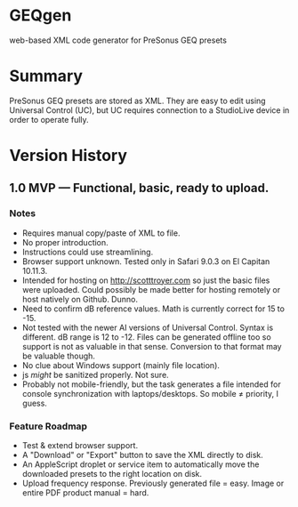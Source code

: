 # GEQgen
web-based XML code generator for PreSonus GEQ presets

# Summary

PreSonus GEQ presets are stored as XML. They are easy to edit using Universal Control (UC), but UC requires connection to a StudioLive device in order to operate fully.


# Version History

## 1.0 MVP — Functional, basic, ready to upload.

### Notes
* Requires manual copy/paste of XML to file.
* No proper introduction.
* Instructions could use streamlining.
* Browser support unknown. Tested only in Safari 9.0.3 on El Capitan 10.11.3.
* Intended for hosting on http://scotttroyer.com so just the basic files were uploaded. Could possibly be made better for hosting remotely or host natively on Github. Dunno.
* Need to confirm dB reference values. Math is currently correct for 15 to -15. 
* Not tested with the newer AI versions of Universal Control. Syntax is different. dB range is 12 to -12. Files can be generated offline too so support is not as valuable in that sense. Conversion to that format may be valuable though.
* No clue about Windows support (mainly file location).
* js *might* be sanitized properly. Not sure.
* Probably not mobile-friendly, but the task generates a file intended for console synchronization with laptops/desktops. So mobile ≠ priority, I guess.

### Feature Roadmap
* Test & extend browser support.
* A "Download" or "Export" button to save the XML directly to disk.
* An AppleScript droplet or service item to automatically move the downloaded presets to the right location on disk.
* Upload frequency response. Previously generated file = easy. Image or entire PDF product manual = hard.
